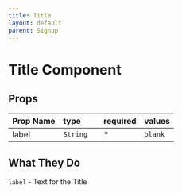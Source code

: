 ```yaml
---
title: Title
layout: default
parent: Signup
---
```


# Title Component

## Props 

| Prop Name       | type       | required | values                                    |
|:----------------|:-----------|:---------|:------------------------------------------|
| label           | `String  ` |*         |   `blank`                                 |


## What They Do

`label` - Text for the Title
